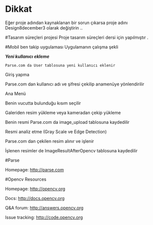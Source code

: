 # Dikkat

Eğer proje adından kaynaklanan bir sorun çıkarsa proje adını  Design8december3  olarak değiştirin ..

#Tasarım süreçleri projesi 
Proje tasarım süreçleri dersi için yapılmıştır .

#Mobil ben takip uygulaması
Uygulamanın çalışma şekli

***Yeni kullanıcı ekleme***
 
    Parse.com da User tablosuna yeni kullanıcı eklenir
  
Giriş yapma
  
 Parse.com dan kullanıcı adı ve şifresi çekilip anamenüye yönlendirilir

Ana Menü
  
  Benin vucutta bulunduğu kısım seçilir
  
Galeriden resim yükleme veya kameradan çekip yükleme
  
  Benin resmi Parse.com da image_upload tablosuna kaydedilir
  
Resmi analiz etme (Gray Scale ve Edge Detection)
  
  Parse.com dan çekilen resim alınır ve işlenir
  
  İşlenen resimler de ImageResultAfterOpencv tablosuna kaydedilir




#Parse

Homepage: http://parse.com

#Opencv
Resources

Homepage: http://opencv.org

Docs: http://docs.opencv.org

Q&A forum: http://answers.opencv.org

Issue tracking: http://code.opencv.org
